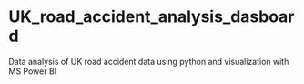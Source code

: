 # UK_road_accident_analysis_dasboard
Data analysis of UK road accident data using python and visualization with MS Power BI
